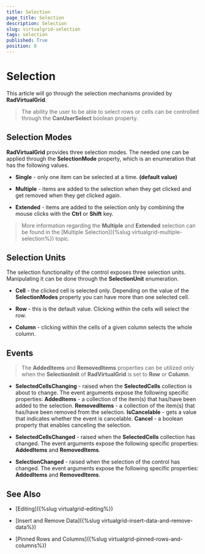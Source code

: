 ```yaml
---
title: Selection
page_title: Selection
description: Selection
slug: virtualgrid-selection
tags: selection
published: True
position: 0
---
```


# Selection

This article will go through the selection mechanisms provided by __RadVirtualGrid__.

> The ability the user to be able to select rows or cells can be controlled through the __CanUserSelect__ boolean property.

## Selection Modes

__RadVirtualGrid__ provides three selection modes. The needed one can be applied through the __SelectionMode__ property, which is an enumeration that has the following values.

* __Single__ - only one item can be selected at a time. __(default value)__

* __Multiple__ - items are added to the selection when they get clicked and get removed when they get clicked again. 

* __Extended__ - items are added to the selection only by combining the mouse clicks with the __Ctrl__ or __Shift__ key. 

> More information regarding the __Multiple__ and __Extended__ selection can be found in the [Multiple Selection]({%slug virtualgrid-multiple-selection%}) topic.

## Selection Units

The selection functionality of the control exposes three selection units. Manipulating it can be done through the __SelectionUnit__ enumeration. 

* __Cell__ - the clicked cell is selected only. Depending on the value of the __SelectionModes__ property you can have more than one selected cell. 

* __Row__ - this is the default value. Clicking within the cells will select the row. 

* __Column__ - clicking within the cells of a given column selects the whole column.

## Events

> The __AddedItems__ and __RemovedItems__ properties can be utilized only when the __SelectionInit__ of __RadVirtualGrid__ is set to __Row__ or __Column__.

* __SelectedCellsChanging__ - raised when the __SelectedCells__ collection is about to change. The event arguments expose the following specific properties: __AddedItems__ - a collection of the item(s) that has/have been added to the selection. __RemovedItems__ - a collection of the item(s) that has/have been removed from the selection. __IsCancelable__ - gets a value that indicates whether the event is cancelable. __Cancel__ - a boolean property that enables canceling the selection.

* __SelectedCellsChanged__ - raised when the __SelectedCells__ collection has changed. The event arguments expose the following specific properties: __AddedItems__ and __RemovedItems__. 

* __SelectionChanged__ - raised when the selection of the control has changed. The event arguments expose the following specific properties: __AddedItems__ and __RemovedItems__. 


## See Also

* [Editing]({%slug virtualgrid-editing%})

* [Insert and Remove Data]({%slug virtualgrid-insert-data-and-remove-data%})

* [Pinned Rows and Columns]({%slug virtualgrid-pinned-rows-and-columns%})